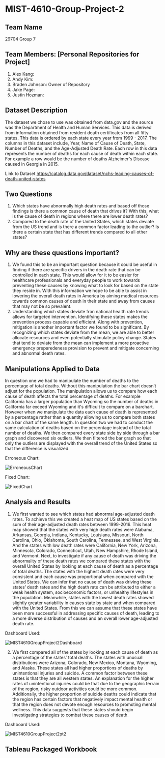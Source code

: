 # MIST-4610-Group-Project-2
## Team Name
29704 Group 7
## Team Members: [Personal Repositories for Project]
1) Alex Kang: 
2) Andy Kim: 
3) Braden Johnson: Owner of Repository
4) Jake Page: 
5) Justin Hozman: 
## Dataset Description
The dataset we chose to use was obtained from data.gov and the source was the Department of Health and Human Services. This data is derived from information obtained from resident death certificates from all fifty states. This data is ordered by each state every year from 1999 - 2017. The columns in this dataset include, Year, Name of Cause of Death, State, Number of Deaths, and the Age-Adjusted Death Rate. Each row in this data represents the number of deaths for each cause of death within each state. For example a row would be the number of deaths Alzheimer's Disease caused in Georgia in 2015.

Link to Dataset https://catalog.data.gov/dataset/nchs-leading-causes-of-death-united-states

## Two Questions
1) Which states have abnormally high death rates and based off those findings is there a common cause of death that drives it? With this, what is the cause of death in regions where there are lower death rates?
2) Compared to the death rate of the United States, which states deviate from the US trend and is there a common factor leading to the outlier? Is there a certain state that has different trends compared to all other states?

## Why are these questions important?
1) We found this to be an important question because it could be useful in finding if there are specific drivers in the death rate that can be controlled in each state. This would allow for it to be easier for healthcare professionals and everyday people to work towards preventing these causes by knowing what to look for based on the state they reside in. With this information we hope to be able to assist in lowering the overall death rates in America by aiming medical resources towards common causes of death in their state and away from causes that may not be so prevalent.
2) Understanding which states deviate fron national health rate trends allows for targeted intervention. Identifying these states makes the prevention process capable and efficient. Along with prevention, mitigation is another important factor we found to be significant. By recognizing which states deviate from the mean, we are able to better allocate resources and even potentially stimulate policy change. States that tend to deviate from the mean can implement a more proactive emergency preparedeness provision to prevent and mitigate concerning and abnormal death rates.
## Manipulations Applied to Data
In question one we had to manipulate the number of deaths to the percentage of total deaths. Without this manipulation the bar chart doesn’t adjust for the population. The manipulation allows us to compare how each cause of death affects the total percentage of deaths. For example California has a larger population than Wyoming so the number of deaths in California far exceed Wyoming and it's difficult to compare on a barchart. However when we manipulate the data each cause of death is represented by a percentage rather than a quantity allowing us to compare both states on a bar chart of the same length. In question two we had to conduct the same calculation of deaths based on the percentage instead of the total number of deaths. We then compared every state side by side through a bar graph and discovered six outliers. We then filtered the bar graph so that only the outliers are displayed with the overall trend of the United States so that the difference is visualized. 

Erroneous Chart:

![ErroneousChart](https://github.com/baj30400/MIST-4610-Group-Project-2/assets/149818793/ad76f399-7c1c-4681-bbcc-c71c77e9a8f0)


Fixed Chart:

![FixedChart](https://github.com/baj30400/MIST-4610-Group-Project-2/assets/149818793/15cd2c03-d544-48c4-94d9-9b2d2e240d41)


## Analysis and Results
1) We first wanted to see which states had abnormal age-adjusted death rates. To achieve this we created a heat map of US states based on the sum of their age-adjusted death rates between 1999-2016. This heat map showed that the states with very high death rates were Alabama, Arkansas, Georgia, Indiana, Kentucky, Louisiana, Missouri, North Carolina, Ohio, Oklahoma, South Carolina, Tennessee, and West Virginia. And the states with low death rates were California, New York, Arizona, Minnesota, Colorado, Connecticut, Utah, New Hampshire, Rhode Island, and Vermont. Next, to investigate if any cause of death was driving the abnormality of these death rates we compared these states with the overall United States by looking at each cause of death as a percentage of total deaths. The states with the highest death rates were very consistent and each cause was proportional when compared with the United States. We can infer that no cause of death was driving these states’ death rates and the high death rate can be attributed to either a weak health system, socioeconomic factors, or unhealthy lifestyles in the population. Meanwhile, states with the lowest death rates showed slightly greater variability in causes state by state and when compared with the United States. From this we can assume that these states have been more successful in addressing specific causes of death, leading to a more diverse distribution of causes and an overall lower age-adjusted death rate.

Dashboard Used:

![MIST4610GroupProject2Dashboard](https://github.com/baj30400/MIST-4610-Group-Project-2/assets/149818793/bf460fb9-c6f5-4025-8f15-cff890db457b)


2) We first compared all of the states by looking at each cause of death as a percentage of the states’ total deaths. The states with unusual distributions were Arizona, Colorado, New Mexico, Montana, Wyoming, and Alaska. These states all had higher proportions of deaths by unintentional injuries and suicide. A common factor between these states is that they are all western states. An explanation for the higher rates of unintentional injuries could be that due to the geographic terrain of the region, risky outdoor activities could be more common. Additionally, the higher proportion of suicide deaths could indicate that the region has certain factors that negatively impact mental health or that the region does not devote enough resources to promoting mental wellness. This data suggests that these states should begin investigating strategies to combat these causes of death.

Dashboard Used:

![MIST4610GroupProject2pt2](https://github.com/baj30400/MIST-4610-Group-Project-2/assets/149818793/607f43a3-5206-4de6-b95b-65d26e7c9b73)

## Tableau Packaged Workbook

